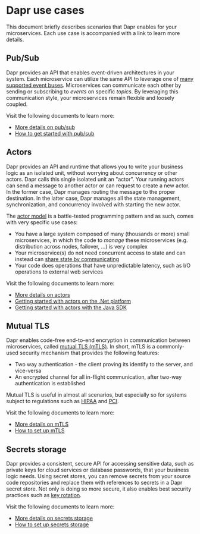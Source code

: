 # Dapr use cases

This document briefly describes scenarios that Dapr enables for your microservices. Each use case is accompanied with a link to learn more details.

## Pub/Sub

Dapr provides an API that enables event-driven architectures in your system. Each microservice can utilize the same API to leverage one of [many supported event buses](https://github.com/dapr/docs/tree/master/howto/setup-pub-sub-message-broker#reference). Microservices can communicate each other by sending or subscribing to _events_ on specific _topics_. By leveraging this communication style, your microservices remain flexible and loosely coupled.

Visit the following documents to learn more:

- [More details on pub/sub](https://github.com/dapr/docs/blob/master/concepts/publish-subscribe-messaging/README.md)
- [How to get started with pub/sub](https://github.com/dapr/docs/tree/master/howto/setup-pub-sub-message-broker)

## Actors

Dapr provides an API and runtime that allows you to write your business logic as an isolated unit, without worrying about concurrency or other actors. Dapr calls this single isolated unit an "actor". Your running actors can send a message to another actor or can request to create a new actor. In the former case, Dapr manages routing the message to the proper destination. In the latter case, Dapr manages all the state management, synchronization, and concurrency involved with starting the new actor.

The [actor model](https://en.wikipedia.org/wiki/Actor_model) is a battle-tested programming pattern and as such, comes with very specific use cases:

- You have a large system composed of many (thousands or more) small microservices, in which the code to _manage_ these microservices (e.g. distribution across nodes, failover, ...) is very complex
- Your microservice(s) do not need concurrent access to state and can instead can [share state by communicating](https://blog.golang.org/codelab-share)
- Your code does operations that have unpredictable latency, such as I/O operations to external web services

Visit the following documents to learn more:

- [More details on actors](https://github.com/dapr/docs/tree/master/concepts/actors)
- [Getting started with actors on the .Net platform](https://github.com/dapr/dotnet-sdk/blob/master/docs/get-started-dapr-actor.md)
- [Getting started with actors with the Java SDK](https://github.com/dapr/java-sdk)

## Mutual TLS

Dapr enables code-free end-to-end encryption in communication between microservices, called [mutual TLS (mTLS)](https://www.codeproject.com/articles/326574/an-introduction-to-mutual-ssl-authentication). In short, mTLS is a commonly-used security mechanism that provides the following features:

- Two way authentication - the client proving its identify to the server, and vice-versa
- An encrypted channel for all in-flight communication, after two-way authentication is established  

Mutual TLS is useful in almost all scenarios, but especially so for systems subject to regulations such as [HIPAA](https://en.wikipedia.org/wiki/Health_Insurance_Portability_and_Accountability_Act) and [PCI](https://en.wikipedia.org/wiki/Payment_Card_Industry_Data_Security_Standard).

Visit the following documents to learn more:

- [More details on mTLS](https://github.com/dapr/docs/blob/master/concepts/security/README.md)
- [How to set up mTLS](https://github.com/dapr/docs/tree/master/howto/configure-mtls)

## Secrets storage

Dapr provides a consistent, secure API for accessing sensitive data, such as private keys for cloud services or database passwords, that your business logic needs. Using secret stores, you can remove secrets from your source code repositories and replace them with references to secrets in a Dapr secret store. Not only is doing so more secure, it also enables best security practices such as [key rotation](https://docs.microsoft.com/en-us/azure/key-vault/key-vault-key-rotation-log-monitoring).

Visit the following documents to learn more:

- [More details on secrets storage](https://github.com/dapr/docs/tree/master/concepts/secrets)
- [How to set up secrets storage](https://github.com/dapr/docs/tree/master/howto/setup-secret-store)

